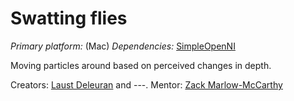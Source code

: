 # Swatting flies 

_Primary platform:_ (Mac)
_Dependencies:_ [SimpleOpenNI](https://github.com/totovr/SimpleOpenni)

Moving particles around based on perceived changes in depth. 

Creators: [Laust Deleuran](http://ljd.dk) and ---.
Mentor: [Zack Marlow-McCarthy](http://www.zackmarlow.com/)
